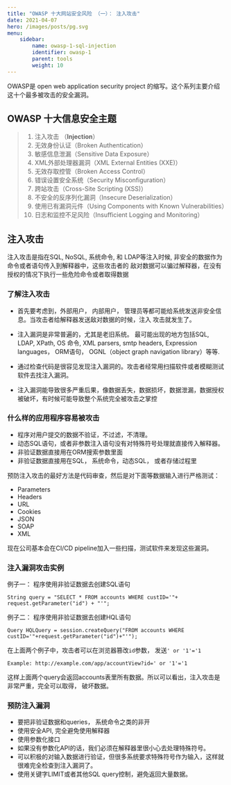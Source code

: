 ```yaml
---
title: "OWASP 十大网站安全风险 （一）： 注入攻击"
date: 2021-04-07
hero: /images/posts/pg.svg
menu:
    sidebar:
        name: owasp-1-sql-injection
        identifier: owasp-1
        parent: tools
        weight: 10
---
```


OWASP是 open web application security project 的缩写。这个系列主要介绍这十个最多被攻击的安全漏洞。

## OWASP 十大信息安全主题
> 1. 注入攻击 （**Injection**）
> 2. 无效身份认证（Broken Authentication）
> 3. 敏感信息泄漏（Sensitive Data Exposure）
> 4. XML外部处理器漏洞（XML External Entities (XXE)）
> 5. 无效存取控管（Broken Access Control）
> 6. 错误设置安全系统（Security Misconfiguration）
> 7. 跨站攻击（Cross-Site Scripting (XSS)）
> 8. 不安全的反序列化漏洞（Insecure Deserialization）
> 9. 使用已有漏洞元件（Using Components with Known Vulnerabilities）
> 10. 日志和监控不足风险（Insufficient Logging and Monitoring）


## 注入攻击
注入攻击是指在SQL, NoSQL, 系统命令, 和 LDAP等注入时候, 非安全的数据作为命令或者语句传入到解释器中，这些攻击者的
敌对数据可以骗过解释器，在没有授权的情况下执行一些危险命令或者取得数据

### 了解注入攻击
* 首先要考虑到，外部用户， 内部用户， 管理员等都可能给系统发送非安全信息。当攻击者给解释器发送敌对数据的时候，注入
攻击就发生了。

* 注入漏洞是非常普遍的，尤其是老旧系统。 最可能出现的地方包括SQL, LDAP, XPath, OS 命令, XML parsers, 
smtp headers, Expression languages， ORM语句， OGNL（object graph navigation library）等等.

* 通过检查代码是很容见发现注入漏洞的。攻击者经常用扫描软件或者模糊测试软件去找注入漏洞。

* 注入漏洞能导致很多严重后果，像数据丢失，数据损坏，数据泄漏，数据授权被破坏，有时候可能导致整个系统完全被攻击之掌控

### 什么样的应用程序容易被攻击
* 程序对用户提交的数据不验证，不过滤，不清理。
* 动态SQL语句，或者非参数注入语句没有对特殊符号处理就直接传入解释器。
* 非验证数据直接用在ORM搜索参数里面
* 非验证数据直接用在SQL， 系统命令，动态SQL， 或者存储过程里

预防注入攻击的最好方法是代码审查，然后是对下面等数据输入进行严格测试：
* Parameters
* Headers
* URL
* Cookies
* JSON
* SOAP
* XML

现在公司基本会在CI/CD pipeline加入一些扫描，测试软件来发现这些漏洞。


### 注入漏洞攻击实例
例子一：
程序使用非验证数据去创建SQL语句
```
String query = "SELECT * FROM accounts WHERE custID='"+ request.getParameter("id") + "'";
```


例子二：
程序使用非验证数据去创建HQL语句
```
Query HQLQuery = session.createQuery("FROM accounts WHERE custID='"+request.getParameter("id")+"'");
```

在上面两个例子中，攻击者可以在浏览器篡改`id`参数， 发送`' or '1'='1`

```
Example: http://example.com/app/accountView?id=' or '1'='1
```
这样上面两个query会返回accounts表里所有数据。所以可以看出，注入攻击是非常严重，完全可以取得， 破坏数据。


### 预防注入漏洞
* 要把非验证数据和queries， 系统命令之类的非开
* 使用安全API, 完全避免使用解释器
* 使用参数化接口
* 如果没有参数化API的话，我们必须在解释器里很小心去处理特殊符号。
* 可以积极的对输入数据进行验证，但很多系统要求特殊符号作为输入，这样就很难完全检查到注入漏洞了。
* 使用关键字LIMIT或者其他SQL query控制，避免返回大量数据。
